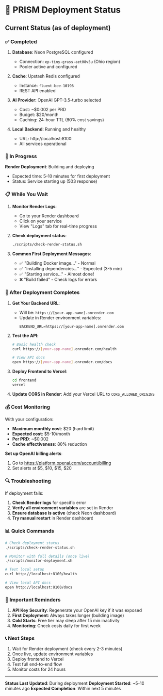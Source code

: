 # 🚀 PRISM Deployment Status

## Current Status (as of deployment)

### ✅ Completed
1. **Database**: Neon PostgreSQL configured
   - Connection: `ep-tiny-grass-aet08v5u` (Ohio region)
   - Pooler active and configured

2. **Cache**: Upstash Redis configured
   - Instance: `fluent-bee-10196`
   - REST API enabled

3. **AI Provider**: OpenAI GPT-3.5-turbo selected
   - Cost: ~$0.002 per PRD
   - Budget: $20/month
   - Caching: 24-hour TTL (80% cost savings)

4. **Local Backend**: Running and healthy
   - URL: http://localhost:8100
   - All services operational

### 🔄 In Progress
**Render Deployment**: Building and deploying
- Expected time: 5-10 minutes for first deployment
- Status: Service starting up (503 response)

### 📋 While You Wait

1. **Monitor Render Logs**:
   - Go to your Render dashboard
   - Click on your service
   - View "Logs" tab for real-time progress

2. **Check deployment status**:
   ```bash
   ./scripts/check-render-status.sh
   ```

3. **Common First Deployment Messages**:
   - ✅ "Building Docker image..." - Normal
   - ✅ "Installing dependencies..." - Expected (3-5 min)
   - ✅ "Starting service..." - Almost done!
   - ❌ "Build failed" - Check logs for errors

### 🎯 After Deployment Completes

1. **Get Your Backend URL**:
   - Will be: `https://[your-app-name].onrender.com`
   - Update in Render environment variables:
     ```
     BACKEND_URL=https://[your-app-name].onrender.com
     ```

2. **Test the API**:
   ```bash
   # Basic health check
   curl https://[your-app-name].onrender.com/health
   
   # View API docs
   open https://[your-app-name].onrender.com/docs
   ```

3. **Deploy Frontend to Vercel**:
   ```bash
   cd frontend
   vercel
   ```

4. **Update CORS in Render**:
   Add your Vercel URL to `CORS_ALLOWED_ORIGINS`

### 💰 Cost Monitoring

With your configuration:
- **Maximum monthly cost**: $20 (hard limit)
- **Expected cost**: $5-10/month
- **Per PRD**: ~$0.002
- **Cache effectiveness**: 80% reduction

**Set up OpenAI billing alerts**:
1. Go to https://platform.openai.com/account/billing
2. Set alerts at $5, $10, $15, $20

### 🔍 Troubleshooting

If deployment fails:
1. **Check Render logs** for specific error
2. **Verify all environment variables** are set in Render
3. **Ensure database is active** (check Neon dashboard)
4. **Try manual restart** in Render dashboard

### 📊 Quick Commands

```bash
# Check deployment status
./scripts/check-render-status.sh

# Monitor with full details (once live)
./scripts/monitor-deployment.sh

# Test local setup
curl http://localhost:8100/health

# View local API docs
open http://localhost:8100/docs
```

### 🚨 Important Reminders

1. **API Key Security**: Regenerate your OpenAI key if it was exposed
2. **First Deployment**: Always takes longer (building image)
3. **Cold Starts**: Free tier may sleep after 15 min inactivity
4. **Monitoring**: Check costs daily for first week

### 📞 Next Steps

1. Wait for Render deployment (check every 2-3 minutes)
2. Once live, update environment variables
3. Deploy frontend to Vercel
4. Test full end-to-end flow
5. Monitor costs for 24 hours

---

**Status Last Updated**: During deployment
**Deployment Started**: ~5-10 minutes ago
**Expected Completion**: Within next 5 minutes